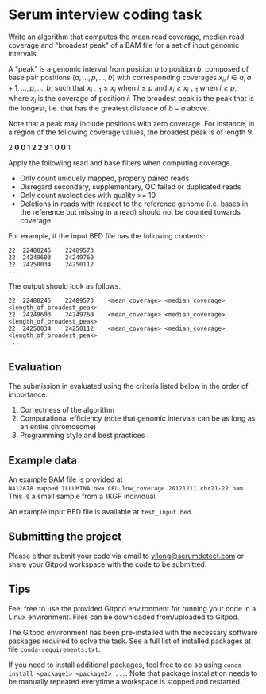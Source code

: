 # Serum interview coding task

Write an algorithm that computes the mean read coverage, median read coverage
and "broadest peak" of a BAM file for a set of input genomic intervals.

A "peak" is a genomic interval from position $a$ to position $b$, composed of
base pair positions $(a, ..., p, ..., b)$ with corresponding coverages
$x_i, i \in {a, a + 1, ..., p, ..., b}$, such that $x_{i-1} \le x_i$ when
$i \le p$ and $x_i \ge x_{i + 1}$ when $i \ge p$, where $x_i$ is the coverage of
position $i$. The broadest peak is the peak that is the longest, i.e. that has
the greatest distance of $b - a$ above.

Note that a peak may include positions with zero coverage. For instance, in a region of the following coverage values, the broadest peak is of length 9.

2
**0
0
1
2
2
3
1
0
0**
1


Apply the following read and base filters when computing coverage.

* Only count uniquely mapped, properly paired reads
* Disregard secondary, supplementary, QC failed or duplicated reads
* Only count nucleotides with quality >= 10
* Deletions in reads with respect to the reference genome (i.e. bases in the reference but missing in a read) should not be counted towards coverage

For example, if the input BED file has the following contents:

    22  22488245    22489573
    22  24249603    24249760
    22  24250034    24250112
    ...

The output should look as follows.

    22  22488245    22489573    <mean_coverage> <median_coverage>   <length_of_broadest_peak>
    22  24249603    24249760    <mean_coverage> <median_coverage>   <length_of_broadest_peak>
    22  24250034    24250112    <mean_coverage> <median_coverage>   <length_of_broadest_peak>
    ...


## Evaluation

The submission in evaluated using the criteria listed below in the order of
importance.

1. Correctness of the algorithm
2. Computational efficiency (note that genomic intervals can be as long as an
   entire chromosome)
3. Programming style and best practices


## Example data

An example BAM file is provided at
`NA12878.mapped.ILLUMINA.bwa.CEU.low_coverage.20121211.chr21-22.bam`. This is a
small sample from a 1KGP individual.

An example input BED file is available at
`test_input.bed`.


## Submitting the project

Please either submit your code via email to yilong@serumdetect.com or share your
Gitpod workspace with the code to be submitted.


## Tips

Feel free to use the provided Gitpod environment for running your code in a
Linux environment. Files can be downloaded from/uploaded to Gitpod.

The Gitpod environment has been pre-installed with the necessary software
packages required to solve the task. See a full list of installed packages at
file `conda-requirements.txt`.

If you need to install additional packages, feel free to do so using `conda
install <package1> <package2> ...`. Note that package installation needs to be
manually repeated everytime a workspace is stopped and restarted.
